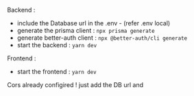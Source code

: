 

Backend : 

- include the Database url in the .env - (refer .env local)
- generate the prisma client : ```npx prisma generate```
- generate better-auth client : ```npx @better-auth/cli generate```
- start the backend : ```yarn dev```

Frontend :

- start the frontend : ```yarn dev```


Cors already configired ! just add the DB url and 

